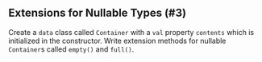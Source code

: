 ## Extensions for Nullable Types (#3)

Create a `data` class called `Container` with a `val` property `contents` which
is initialized in the constructor. Write extension methods for nullable
`Container`s called `empty()` and `full()`.